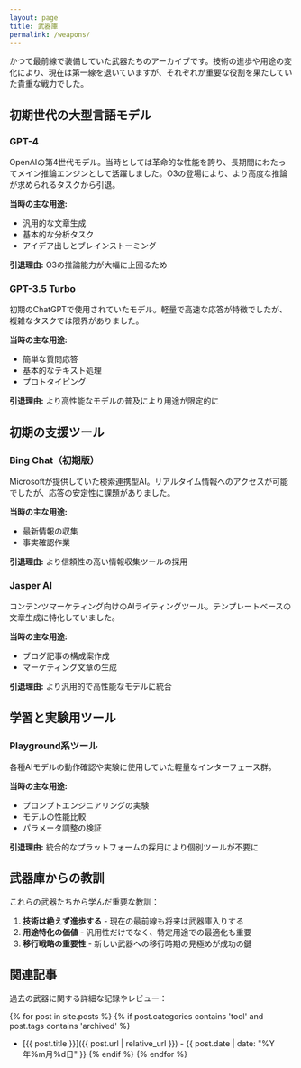 ```yaml
---
layout: page
title: 武器庫
permalink: /weapons/
---
```


かつて最前線で装備していた武器たちのアーカイブです。技術の進歩や用途の変化により、現在は第一線を退いていますが、それぞれが重要な役割を果たしていた貴重な戦力でした。

## 初期世代の大型言語モデル

### GPT-4
OpenAIの第4世代モデル。当時としては革命的な性能を誇り、長期間にわたってメイン推論エンジンとして活躍しました。O3の登場により、より高度な推論が求められるタスクから引退。

**当時の主な用途:**
- 汎用的な文章生成
- 基本的な分析タスク
- アイデア出しとブレインストーミング

**引退理由:** O3の推論能力が大幅に上回るため

### GPT-3.5 Turbo
初期のChatGPTで使用されていたモデル。軽量で高速な応答が特徴でしたが、複雑なタスクでは限界がありました。

**当時の主な用途:**
- 簡単な質問応答
- 基本的なテキスト処理
- プロトタイピング

**引退理由:** より高性能なモデルの普及により用途が限定的に

## 初期の支援ツール

### Bing Chat（初期版）
Microsoftが提供していた検索連携型AI。リアルタイム情報へのアクセスが可能でしたが、応答の安定性に課題がありました。

**当時の主な用途:**
- 最新情報の収集
- 事実確認作業

**引退理由:** より信頼性の高い情報収集ツールの採用

### Jasper AI
コンテンツマーケティング向けのAIライティングツール。テンプレートベースの文章生成に特化していました。

**当時の主な用途:**
- ブログ記事の構成案作成
- マーケティング文章の生成

**引退理由:** より汎用的で高性能なモデルに統合

## 学習と実験用ツール

### Playground系ツール
各種AIモデルの動作確認や実験に使用していた軽量なインターフェース群。

**当時の主な用途:**
- プロンプトエンジニアリングの実験
- モデルの性能比較
- パラメータ調整の検証

**引退理由:** 統合的なプラットフォームの採用により個別ツールが不要に

## 武器庫からの教訓

これらの武器たちから学んだ重要な教訓：

1. **技術は絶えず進歩する** - 現在の最前線も将来は武器庫入りする
2. **用途特化の価値** - 汎用性だけでなく、特定用途での最適化も重要
3. **移行戦略の重要性** - 新しい武器への移行時期の見極めが成功の鍵

## 関連記事

過去の武器に関する詳細な記録やレビュー：

{% for post in site.posts %}
  {% if post.categories contains 'tool' and post.tags contains 'archived' %}
  - [{{ post.title }}]({{ post.url | relative_url }}) - {{ post.date | date: "%Y年%m月%d日" }}
  {% endif %}
{% endfor %}
